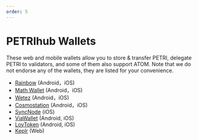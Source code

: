 ```yaml
---
order: 5
---
```


# PETRIhub Wallets

These web and mobile wallets allow you to store & transfer PETRI, delegate PETRI to validators, and some of them also support ATOM. Note that we do not endorse any of the wallets, they are listed for your convenience.

- [Rainbow](https://www.rainbow.one/) (Android，iOS)
- [Math Wallet](http://www.mathwallet.org/en/) (Android，iOS)
- [Wetez](https://www.wetez.io/pc/homepage) (Android，iOS)
- [Cosmostation](https://www.cosmostation.io/) (Android，iOS)
- [SyncNode](https://wallet.syncnode.ro/) (iOS)
- [ViaWallet](https://viawallet.com/) (Android, iOS)
- [LoyToken](http://www.loytoken.com/) (Android, iOS)
- [Keplr](https://keplr.app/) (Web)
